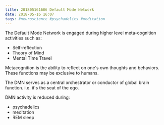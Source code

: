```yaml
---
title: 201805161606 Default Mode Network
date: 2018-05-16 16:07
tags: #neuroscience #psychadelics #meditation
---
```


The Default Mode Network is engaged during higher level meta-cognition activities such as:
+ Self-reflection
+ Theory of Mind
+ Mental Time Travel

Metacognition is the ability to reflect on one's own thoughts and behaviors. These functions may be exclusive to humans.

The DMN serves as a central orchestrator or conductor of global brain function. i.e. it's the seat of the ego.

DMN activity is reduced during:
+ psychadelics
+ meditation
+ REM sleep